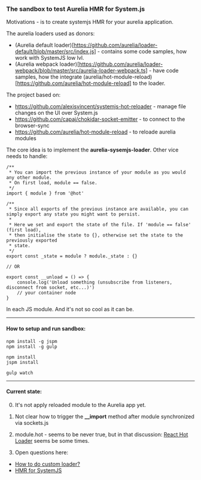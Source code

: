 ### The sandbox to test Aurelia HMR for System.js

Motivations - is to create systemjs HMR for your aurelia application.

The aurelia loaders used as donors: 
- (Aurelia default loader)[https://github.com/aurelia/loader-default/blob/master/src/index.js] - contains some code samples, how work with SystemJS low lvl.
- (Aurelia webpack loader)[https://github.com/aurelia/loader-webpack/blob/master/src/aurelia-loader-webpack.ts] - have code samples, how the integrate (aurelia/hot-module-reload)[https://github.com/aurelia/hot-module-reload] to the loader.

The project based on:
- https://github.com/alexisvincent/systemjs-hot-reloader - manage file changes on the UI over System.js
- https://github.com/capaj/chokidar-socket-emitter - to connect to the browser-sync
- https://github.com/aurelia/hot-module-reload - to reloade aurelia modules

The core idea is to implement the **aurelia-sysemjs-loader**. Other vice needs to handle: 

```
/**
 * You can import the previous instance of your module as you would any other module.
 * On first load, module == false.
 */
import { module } from '@hot'

/**
 * Since all exports of the previous instance are available, you can simply export any state you might want to persist.
 *
 * Here we set and export the state of the file. If 'module == false' (first load),
 * then initialise the state to {}, otherwise set the state to the previously exported
 * state.
 */
export const _state = module ? module._state : {}

// OR

export const __unload = () => {
    console.log('Unload something (unsubscribe from listeners, disconnect from socket, etc...)')
    // your container node
}
```

In each JS module. And it's not so cool as it can be.

-----

#### How to setup and run sandbox:

```
npm install -g jspm
npm install -g gulp

npm install
jspm install

gulp watch
```

-----

#### Current state: 

0. It's not apply reloaded module to the Aurelia app yet.

1. Not clear how to trigger the **__import** method after module synchronized via sockets.js

2. module.hot - seems to be never true, but in that discussion: [React Hot Loader](https://github.com/alexisvincent/systemjs-hot-reloader/issues/140) seems be some times.

3. Open questions here:
  - [How to do custom loader?](https://github.com/alexisvincent/systemjs-hot-reloader/issues/143)
  - [HMR for SystemJS](https://github.com/aurelia/hot-module-reload/issues/10)

